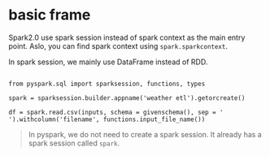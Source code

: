 # basic frame

Spark2.0 use spark session instead of spark context as the main entry point.
Aslo, you can find spark context using `spark.sparkcontext`.

In spark session, we mainly use DataFrame instead of RDD.

```

from pyspark.sql import sparksession, functions, types

spark = sparksession.builder.appname('weather etl').getorcreate()

df = spark.read.csv(inputs, schema = givenschema(), sep = ' ').withcolumn('filename', functions.input_file_name())

```

> In pyspark, we do not need to create a spark session. It already has a spark
> session called `spark`.


